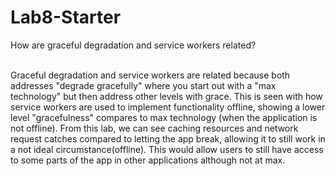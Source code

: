 # Lab8-Starter

 How are graceful degradation and service workers related? <br><br>

 Graceful degradation and service workers are related because both addresses "degrade gracefully" where you start out with a "max technology" but then address other levels with grace. This is seen with how service workers are used to implement functionality offline, showing a lower level "gracefulness" compares to max technology (when the application is not offline). From this lab, we can see caching resources and network request catches compared to letting the app break, allowing it to still work in a not ideal circumstance(offline). This would allow users to still have access to some parts of the app in other applications although not at max. 

